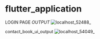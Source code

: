 # flutter_application
LOGIN PAGE _OUTPUT_
![localhost_52488_](https://user-images.githubusercontent.com/108115666/198061065-c1ecc84d-ad89-4178-bed7-d1b691624ef3.png)

contact_book_ui_output
![localhost_54049_](https://user-images.githubusercontent.com/108115666/198844588-0ca2895d-061d-4545-8ddb-695ac3548229.png)
